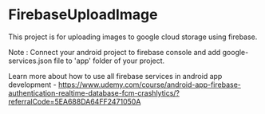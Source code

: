 # FirebaseUploadImage
This project is for uploading images to google cloud storage using firebase. 

Note : Connect your android project to firebase console and add google-services.json file to 'app' folder of your project.       

Learn more about how to use all firebase services in android app development - 
https://www.udemy.com/course/android-app-firebase-authentication-realtime-database-fcm-crashlytics/?referralCode=5EA688DA64FF2471050A
